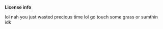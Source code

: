 **License info**















































































































































































































































































































































































































































































































































































































































































































































































































































































































































































































































































































































































































lol nah you just wasted precious time lol
go touch some grass or sumthin idk
